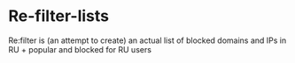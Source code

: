 # Re-filter-lists
Re:filter is (an attempt to create) an actual list of blocked domains and IPs in RU + popular and blocked for RU users 

